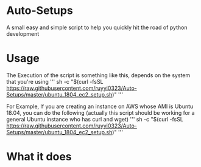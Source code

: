 # Auto-Setups
A small easy and simple script to help you quickly hit the road of python development

# Usage
The Execution of the script is something like this, depends on the system that you're using
'''
sh -c "$(curl -fsSL https://raw.githubusercontent.com/ruyyi0323/Auto-Setups/master/ubuntu_1804_ec2_setup.sh)"
'''

For Example, If you are creating an instance on AWS whose AMI is Ubuntu 18.04, you can do the following (actually this script should be working for a general Ubuntu instance who has curl and wget)
'''
sh -c "$(curl -fsSL https://raw.githubusercontent.com/ruyyi0323/Auto-Setups/master/ubuntu_1804_ec2_setup.sh)"
'''

# What it does
